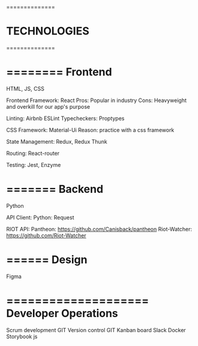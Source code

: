 ==============
# TECHNOLOGIES
==============

========
Frontend
========
HTML, JS, CSS

Frontend Framework: React
Pros: Popular in industry
Cons: Heavyweight and overkill for our app's purpose

Linting: Airbnb ESLint
Typecheckers: Proptypes

CSS Framework: Material-Ui
Reason: practice with a css framework

State Management: Redux, Redux Thunk

Routing: React-router

Testing: Jest, Enzyme


=======
Backend
=======
Python

API Client: Python: Request

RIOT API:
  Pantheon: https://github.com/Canisback/pantheon
  Riot-Watcher: https://github.com/Riot-Watcher


======
Design
======
Figma


====================
Developer Operations
====================
Scrum development
GIT Version control
GIT Kanban board
Slack
Docker
Storybook js